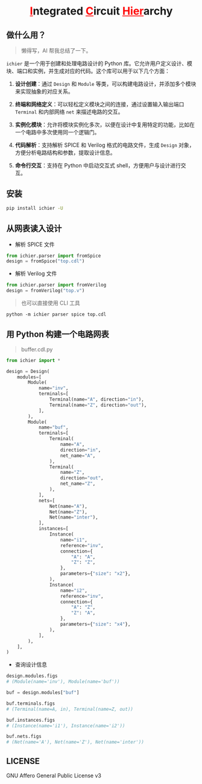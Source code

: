 <h1 align="center"><span style="color:red"><u>I</u></span>ntegrated <span style="color:red"><u>C</u></span>ircuit <span style="color:red"><u>Hier</u></span>archy</h1>

## 做什么用？

> 懒得写，AI 帮我总结了一下。

`ichier` 是一个用于创建和处理电路设计的 Python 库。它允许用户定义设计、模块、端口和实例，并生成对应的代码。这个库可以用于以下几个方面：

1. **设计创建**：通过 `Design` 和 `Module` 等类，可以构建电路设计，并添加多个模块来实现抽象的对应关系。
2. **终端和网络定义**：可以轻松定义模块之间的连接，通过设置输入输出端口 `Terminal` 和内部网络 `net` 来描述电路的交互。
3. **实例化模块**：允许将模块实例化多次，以便在设计中复用特定的功能，比如在一个电路中多次使用同一个逻辑门。

4. **代码解析**：支持解析 SPICE 和 Verilog 格式的电路文件，生成 `Design` 对象，方便分析电路结构和参数，提取设计信息。
5. **命令行交互**：支持在 Python 中启动交互式 shell，方便用户与设计进行交互。

## 安装

```bash
pip install ichier -U
```

## 从网表读入设计

+ 解析 SPICE 文件

```python
from ichier.parser import fromSpice
design = fromSpice("top.cdl")
```

+ 解析 Verilog 文件

```python
from ichier.parser import fromVerilog
design = fromVerilog("top.v")
```

> 也可以直接使用 CLI 工具

```shell
python -m ichier parser spice top.cdl
```

## 用 Python 构建一个电路网表

> buffer.cdl.py

```python
from ichier import *

design = Design(
    modules=[
        Module(
            name="inv",
            terminals=[
                Terminal(name="A", direction="in"),
                Terminal(name="Z", direction="out"),
            ],
        ),
        Module(
            name="buf",
            terminals=[
                Terminal(
                    name="A",
                    direction="in",
                    net_name="A",
                ),
                Terminal(
                    name="Z",
                    direction="out",
                    net_name="Z",
                ),
            ],
            nets=[
                Net(name="A"),
                Net(name="Z"),
                Net(name="inter"),
            ],
            instances=[
                Instance(
                    name="i1",
                    reference="inv",
                    connection={
                        "A": "A",
                        "Z": "Z",
                    },
                    parameters={"size": "x2"},
                ),
                Instance(
                    name="i2",
                    reference="inv",
                    connection={
                        "A": "Z",
                        "Z": "A",
                    },
                    parameters={"size": "x4"},
                ),
            ],
        ),
    ],
)
```

+ 查询设计信息

```python
design.modules.figs
# (Module(name='inv'), Module(name='buf'))

buf = design.modules["buf"]

buf.terminals.figs
# (Terminal(name=A, in), Terminal(name=Z, out))

buf.instances.figs
# (Instance(name='i1'), Instance(name='i2'))

buf.nets.figs
# (Net(name='A'), Net(name='Z'), Net(name='inter'))
```

## LICENSE

GNU Affero General Public License v3
